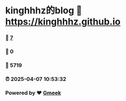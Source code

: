 # kinghhhz的blog :link: https://kinghhhz.github.io 
### :page_facing_up: [7](https://kinghhhz.github.io/tag.html) 
### :speech_balloon: 0 
### :hibiscus: 5719 
### :alarm_clock: 2025-04-07 10:53:32 
### Powered by :heart: [Gmeek](https://github.com/Meekdai/Gmeek)
